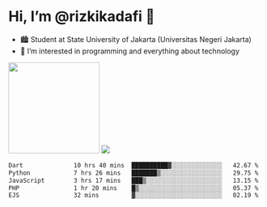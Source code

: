 # Hi, I’m @rizkikadafi 👋
- 🏙 Student at State University of Jakarta (Universitas Negeri Jakarta)
- 👀 I’m interested in programming and everything about technology
<img height="180em" src="https://github-readme-stats.vercel.app/api?username=rizkikadafi&show_icons=true&hide_border=true&&count_private=true&include_all_commits=true" />
<img src="https://github-readme-stats.vercel.app/api/top-langs/?username=rizkikadafi&show_icons=true&hide_border=true&&count_private=true&include_all_commits=true" />

<!--START_SECTION:waka-->

```txt
Dart              10 hrs 40 mins  ██████████▓░░░░░░░░░░░░░░   42.67 %
Python            7 hrs 26 mins   ███████▒░░░░░░░░░░░░░░░░░   29.75 %
JavaScript        3 hrs 17 mins   ███▒░░░░░░░░░░░░░░░░░░░░░   13.15 %
PHP               1 hr 20 mins    █▒░░░░░░░░░░░░░░░░░░░░░░░   05.37 %
EJS               32 mins         ▓░░░░░░░░░░░░░░░░░░░░░░░░   02.19 %
```

<!--END_SECTION:waka-->

<!---
rizkikadafi/rizkikadafi is a ✨ special ✨ repository because its `README.md` (this file) appears on your GitHub profile.
You can click the Preview link to take a look at your changes.
--->
